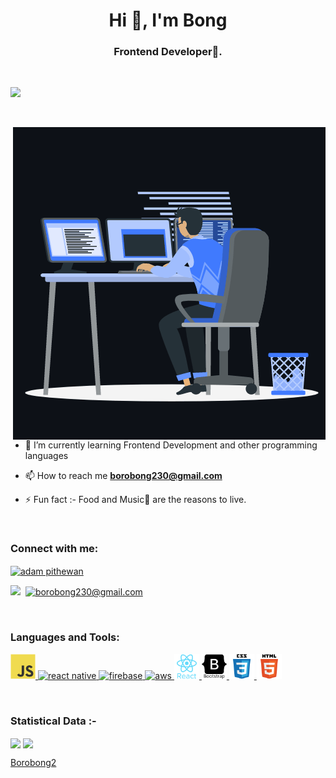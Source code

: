 <h1 align="center">Hi 👋, I'm Bong</h1>
<h3 align="center">Frontend Developer🌟.</h3>

<br>

<p align="left"> <img src="https://hits.seeyoufarm.com/api/count/incr/badge.svg?url=https%3A%2F%2Fgithub.com%2Fborobong2&count_bg=%231A9DD1&title_bg=%23A4A4A4&icon=&icon_color=%23E7E7E7&title=Profile+views&edge_flat=true"/>
  </p>

<br>

<p><img align="right" src="https://github.com/borobong2/borobong2/blob/main/animation_500_kxa883sd.gif" alt="adam-pw" /></p>


- 🌱 I’m currently learning Frontend Development and other programming languages

- 📫 How to reach me **borobong230@gmail.com**

- ⚡ Fun fact :- Food and Music🎵 are the reasons to live.

<br>

<h3 align="left">Connect with me:</h3>
<p align="left">
  <a href="https://www.linkedin.com/in/sangbong-lee-742713214//" target="blank"><img align="center"
      src="https://raw.githubusercontent.com/rahuldkjain/github-profile-readme-generator/master/src/images/icons/Social/linked-in-alt.svg"
      alt="adam pithewan" height="30" width="40" /></a>
<!--   <a href="https://www.instagram.com/borobong2/" target="blank"><img align="center"
      src="https://raw.githubusercontent.com/rahuldkjain/github-profile-readme-generator/master/src/images/icons/Social/instagram.svg"
      alt="_._.adam._" height="30" width="40" /></a> -->

  <a href="https://borobong230.tistory.com/"><img src="https://img.shields.io/badge/tistory-000?style=for-the-badge&logoColor=fff"></a>&nbsp;
[![borobong230@gmail.com](https://img.shields.io/badge/Gmail-EA4335?style=for-the-badge&logo=Gmail&logoColor=white&link=mailto:borobong230@gmail.com)](mailto:sytkfkd96@gmail.com)
<!--   [![enoughanswer@naver.com](https://img.shields.io/badge/Naver-03C75A?style=for-the-badge&logo=Naver&logoColor=white&link=mailto:enoughanswer@naver.com)](mailto:ddullu_s@naver.com) -->
</p>

<br>

<h3 align="left">Languages and Tools:</h3>
<p align="left">  
  <!--   js    -->
  <a href="https://developer.mozilla.org/en-US/docs/Web/JavaScript" target="_blank"
    rel="noreferrer"> 
     <img
      src="https://raw.githubusercontent.com/devicons/devicon/master/icons/javascript/javascript-original.svg"
      alt="javascript" width="40" height="40" />
  </a>
  <!--  react-native-->
  <a href="https://reactnative.dev/" target="_blank" rel="noreferrer"> <img
      src="https://cdn.worldvectorlogo.com/logos/react-native-1.svg"
      alt="react native" width="40" height="40" /> 
  </a>
  <!--  firebase -->
  <a href="https://firebase.google.com/docs?hl=en" target="_blank" rel="noreferrer"> <img
      src="https://user-images.githubusercontent.com/69666944/214493371-ed8b391d-033c-4d6b-ac86-1fcdb13a1b10.svg"
      alt="firebase" width="40" height="40" /> 
  </a>
  <!--  aws-->
  <a href="https://docs.aws.amazon.com/" target="_blank" rel="noreferrer"> <img
      src="https://user-images.githubusercontent.com/69666944/214493289-d61e7d7e-fea0-4994-b197-001013812e73.svg"
      alt="aws" width="40" height="40" /> 
  </a>
  <!--   react    -->
   <a href="https://reactjs.org/" target="_blank" rel="noreferrer"> 
     <img
      src="https://raw.githubusercontent.com/devicons/devicon/master/icons/react/react-original-wordmark.svg"
      alt="react" width="40" height="40" /> 
  </a> 
  <a href="https://getbootstrap.com" target="_blank" rel="noreferrer">
    <img src="https://raw.githubusercontent.com/devicons/devicon/master/icons/bootstrap/bootstrap-plain-wordmark.svg"
      alt="bootstrap" width="40" height="40" /> </a> 
<!--  css  -->
  <a href="https://www.w3schools.com/css/" target="_blank"
    rel="noreferrer"> <img
      src="https://raw.githubusercontent.com/devicons/devicon/master/icons/css3/css3-original-wordmark.svg" alt="css3"
      width="40" height="40" /> </a> 
<!--  html  -->
  <a href="https://developer.mozilla.org/ko/docs/Web/HTML" target="_blank" rel="noreferrer"> <img
      src="https://raw.githubusercontent.com/devicons/devicon/master/icons/html5/html5-original-wordmark.svg"
      alt="html5" width="40" height="40" /> 
  </a>
<!--   <a href="https://sass-lang.com" target="_blank" rel="noreferrer"> <img
      src="https://raw.githubusercontent.com/devicons/devicon/master/icons/sass/sass-original.svg" alt="sass" width="40"
      height="40" /> </a>  -->
  </p>

<br>

<h3>Statistical Data :-</h3>
<div align="left">
  <img width="450em" src="https://github-readme-stats.vercel.app/api?username=borobong2&show_icons=true&theme=tokyonight&count_private=true&hide_border=true" align="center" /> 
  <img width="450em" src="https://github-readme-stats.vercel.app/api/top-langs/?username=borobong2&hide_border=true&theme=tokyonight&layout=compact" align="center" />

</div>



[Borobong2](https://github.com/borobong2)
